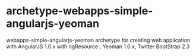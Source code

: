 archetype-webapps-simple-angularjs-yeoman
=========================================

webapps-simple-angularjs-yeoman archetype for creating web application with AngularJS 1.0.x with ngResource , Yeoman 1.0.x, Twitter BootStrap 2.3
